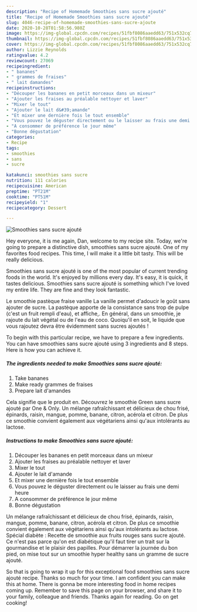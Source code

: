 ```yaml
---
description: "Recipe of Homemade Smoothies sans sucre ajouté"
title: "Recipe of Homemade Smoothies sans sucre ajouté"
slug: 4046-recipe-of-homemade-smoothies-sans-sucre-ajoute
date: 2020-10-28T01:58:56.980Z
image: https://img-global.cpcdn.com/recipes/51fbf8086aaedd63/751x532cq70/smoothies-sans-sucre-ajoute-photo-principale-de-la-recette.jpg
thumbnail: https://img-global.cpcdn.com/recipes/51fbf8086aaedd63/751x532cq70/smoothies-sans-sucre-ajoute-photo-principale-de-la-recette.jpg
cover: https://img-global.cpcdn.com/recipes/51fbf8086aaedd63/751x532cq70/smoothies-sans-sucre-ajoute-photo-principale-de-la-recette.jpg
author: Lizzie Reynolds
ratingvalue: 4.2
reviewcount: 27069
recipeingredient:
- " bananes"
- " grammes de fraises"
- " lait damandes"
recipeinstructions:
- "Découper les bananes en petit morceaux dans un mixeur"
- "Ajouter les fraises au préalable nettoyer et laver"
- "Mixer le tout"
- "Ajouter le lait d&#39;amande"
- "Et mixer une dernière fois le tout ensemble"
- "Vous pouvez le déguster directement ou le laisser au frais une demi heure"
- "A consommer de préférence le jour même"
- "Bonne dégustation"
categories:
- Recipe
tags:
- smoothies
- sans
- sucre

katakunci: smoothies sans sucre 
nutrition: 111 calories
recipecuisine: American
preptime: "PT21M"
cooktime: "PT51M"
recipeyield: "1"
recipecategory: Dessert

---
```



![Smoothies sans sucre ajouté](https://img-global.cpcdn.com/recipes/51fbf8086aaedd63/751x532cq70/smoothies-sans-sucre-ajoute-photo-principale-de-la-recette.jpg)

Hey everyone, it is me again, Dan, welcome to my recipe site. Today, we're going to prepare a distinctive dish, smoothies sans sucre ajouté. One of my favorites food recipes. This time, I will make it a little bit tasty. This will be really delicious.

Smoothies sans sucre ajouté is one of the most popular of current trending foods in the world. It's enjoyed by millions every day. It's easy, it is quick, it tastes delicious. Smoothies sans sucre ajouté is something which I've loved my entire life. They are fine and they look fantastic.

Le smoothie pastèque fraise vanille La vanille permet d&#39;adoucir le goût sans ajouter de sucre. La pastèque apporte de la consistance sans trop de pulpe (c&#39;est un fruit rempli d&#39;eau), et affiche,. En général, dans un smoothie, je rajoute du lait végétal ou de l&#39;eau de coco. Quoiqu&#39;il en soit, le liquide que vous rajoutez devra être évidemment sans sucres ajoutés !


To begin with this particular recipe, we have to prepare a few ingredients. You can have smoothies sans sucre ajouté using 3 ingredients and 8 steps. Here is how you can achieve it.

<!--inarticleads1-->

##### The ingredients needed to make Smoothies sans sucre ajouté:

1. Take  bananes
1. Make ready  grammes de fraises
1. Prepare  lait d&#39;amandes


Cela signifie que le produit en. Découvrez le smoothie Green sans sucre ajouté par One &amp; Only. Un mélange rafraîchissant et délicieux de chou frisé, épinards, raisin, mangue, pomme, banane, citron, acérola et citron. De plus ce smoothie convient également aux végétariens ainsi qu&#39;aux intolérants au lactose. 

<!--inarticleads2-->

##### Instructions to make Smoothies sans sucre ajouté:

1. Découper les bananes en petit morceaux dans un mixeur
1. Ajouter les fraises au préalable nettoyer et laver
1. Mixer le tout
1. Ajouter le lait d&#39;amande
1. Et mixer une dernière fois le tout ensemble
1. Vous pouvez le déguster directement ou le laisser au frais une demi heure
1. A consommer de préférence le jour même
1. Bonne dégustation


Un mélange rafraîchissant et délicieux de chou frisé, épinards, raisin, mangue, pomme, banane, citron, acérola et citron. De plus ce smoothie convient également aux végétariens ainsi qu&#39;aux intolérants au lactose. Spécial diabète : Recette de smoothie aux fruits rouges sans sucre ajouté. Ce n&#39;est pas parce qu&#39;on est diabétique qu&#39;il faut tirer un trait sur la gourmandise et le plaisir des papilles. Pour démarrer la journée du bon pied, on mise tout sur un smoothie hyper healthy sans un gramme de sucre ajouté. 

So that is going to wrap it up for this exceptional food smoothies sans sucre ajouté recipe. Thanks so much for your time. I am confident you can make this at home. There is gonna be more interesting food in home recipes coming up. Remember to save this page on your browser, and share it to your family, colleague and friends. Thanks again for reading. Go on get cooking!
